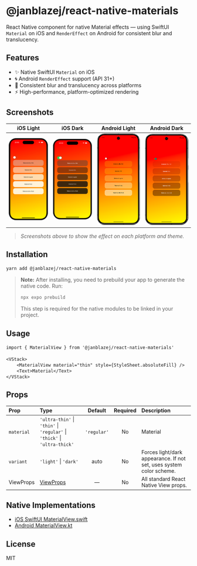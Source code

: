 # @janblazej/react-native-materials

React Native component for native Material effects — using SwiftUI `Material` on iOS and `RenderEffect` on Android for consistent blur and translucency.

## Features

- ✨ Native SwiftUI `Material` on iOS
- 🌀 Android `RenderEffect` support (API 31+)
- 📱 Consistent blur and translucency across platforms
- ⚡️ High-performance, platform-optimized rendering


## Screenshots

| iOS Light                                    | iOS Dark                           | Android Light                                        | Android Dark |
|----------------------------------------------|------------------------------------|------------------------------------------------------|--------------|
| ![iOS Light](./example/assets/ios-light.png) | ![iOS Dark](./example/assets/ios-dark.png) | ![Android Light](./example/assets/android-light.png) | ![Android Dark](./example/assets/android-dark.png) |

> _Screenshots above to show the effect on each platform and theme._

## Installation

```sh
yarn add @janblazej/react-native-materials
```

> **Note:** After installing, you need to prebuild your app to generate the native code. Run:
>
> ```sh
> npx expo prebuild
> ```
>
> This step is required for the native modules to be linked in your project.


## Usage

```tsx
import { MaterialView } from '@janblazej/react-native-materials'

<VStack>
    <MaterialView material="thin" style={StyleSheet.absoluteFill} />
    <Text>Material</Text>
</VStack>
```



## Props

| **Prop**   | **Type**                                                    | **Default** | **Required** | **Description**                                                                 |
|:-----------|:------------------------------------------------------------|:-----------:|:------------:|:-------------------------------------------------------------------------------|
| `material` | `'ultra-thin'` \| `'thin'` \| `'regular'` \| `'thick'` \| `'ultra-thick'` | `'regular'`  |   No        | Material                                       |
| `variant`  | `'light'` \| `'dark'`                                       |  auto       |    No        | Forces light/dark appearance. If not set, uses system color scheme.            |
| ViewProps  | [ViewProps](https://reactnative.dev/docs/view#props)        |    —        |    No        | All standard React Native View props.                                           |




## Native Implementations
- [iOS SwiftUI MaterialView.swift](./ios/MaterialView.swift)
- [Android MaterialView.kt](./android/src/main/java/com/janblazej/materials/MaterialView.kt)


## License
MIT
